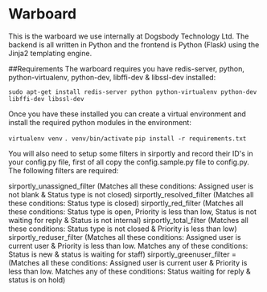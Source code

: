 # Warboard
This is the warboard we use internally at Dogsbody Technology Ltd. The backend is all written in Python and the frontend is Python (Flask) using the Jinja2 templating engine.

##Requirements
The warboard requires you have redis-server, python, python-virtualenv, python-dev, libffi-dev & libssl-dev installed:

```sudo apt-get install redis-server python python-virtualenv python-dev libffi-dev libssl-dev```

Once you have these installed you can create a virtual environment and install the required python modules in the environment:

```virtualenv venv```
```. venv/bin/activate```
```pip install -r requirements.txt```

You will also need to setup some filters in sirportly and record their ID's in your config.py file, first of all copy the config.sample.py file to config.py. The following filters are required:

sirportly_unassigned_filter (Matches all these conditions: Assigned user is not blank & Status type is not closed)
sirportly_resolved_filter (Matches all these conditions: Status type is closed)
sirportly_red_filter (Matches all these conditions: Status type is open, Priority is less than low, Status is not waiting for reply & Status is not internal)
sirportly_total_filter (Matches all these conditions: Status type is not closed & Priority is less than low)
sirportly_reduser_filter (Matches all these conditions: Assigned user is current user & Priority is less than low. Matches any of these conditions: Status is new & status is waiting for staff)
sirportly_greenuser_filter = (Matches all these conditions: Assigned user is current user & Priority is less than low. Matches any of these conditions: Status waiting for reply & status is on hold)
